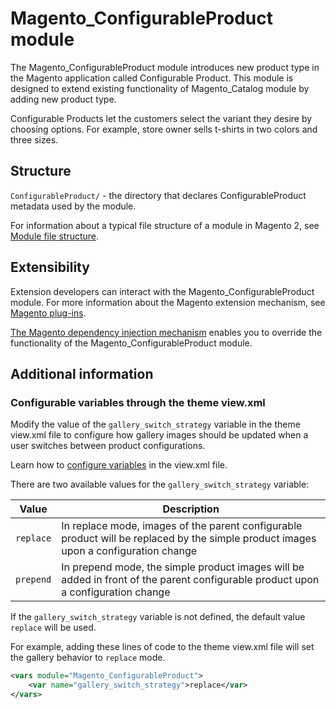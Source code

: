 # Magento_ConfigurableProduct module

The Magento_ConfigurableProduct module introduces new product type in the Magento application called Configurable Product.
This module is designed to extend existing functionality of Magento_Catalog module by adding new product type.

Configurable Products let the customers select the variant they desire by choosing options.
For example, store owner sells t-shirts in two colors and three sizes.

## Structure

`ConfigurableProduct/` - the directory that declares ConfigurableProduct metadata used by the module.

For information about a typical file structure of a module in Magento 2, see [Module file structure](https://devdocs.magento.com/guides/v2.4/extension-dev-guide/build/module-file-structure.html#module-file-structure).

## Extensibility

Extension developers can interact with the Magento_ConfigurableProduct module. For more information about the Magento extension mechanism, see [Magento plug-ins](https://devdocs.magento.com/guides/v2.4/extension-dev-guide/plugins.html).

[The Magento dependency injection mechanism](https://devdocs.magento.com/guides/v2.4/extension-dev-guide/depend-inj.html) enables you to override the functionality of the Magento_ConfigurableProduct module.

## Additional information

### Configurable variables through the theme view.xml

Modify the value of the `gallery_switch_strategy` variable in the theme view.xml file to configure how gallery images should be updated when a user switches between product configurations.

Learn how to [configure variables](https://devdocs.magento.com/guides/v2.4/frontend-dev-guide/themes/theme-images.html#view_xml_vars) in the view.xml file.

There are two available values for the `gallery_switch_strategy` variable:

Value | Description
--- | ---
`replace` | In replace mode, images of the parent configurable product will be replaced by the simple product images upon a configuration change
`prepend` | In prepend mode, the simple product images will be added in front of the parent configurable product upon a configuration change

If the `gallery_switch_strategy` variable is not defined, the default value `replace` will be used.

For example, adding these lines of code to the theme view.xml file will set the gallery behavior to `replace` mode. 

```xml
<vars module="Magento_ConfigurableProduct">
    <var name="gallery_switch_strategy">replace</var>
</vars>
```
